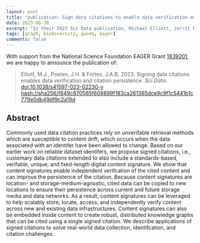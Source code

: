 ```yaml
---
layout: post
title: "publication: Sign data citations to enable data verification and improve citation persistence"
date: 2023-06-30
excerpt: "In their 2023 Sci Data publication, Michael Elliott, Jorrit Poelen and José Fortes suggest to sign data citations to enable data verification and improve citation persistence"
tags: [graph, biodiversity, guoda, eager]
comments: false
---
```

With support from the National Science Foundation EAGER Grant [1839201](https://www.nsf.gov/awardsearch/showAward?AWD_ID=1839201&HistoricalAwards=false), we are happy to announce the publication of:

> Elliott, M.J., Poelen, J.H. & Fortes, J.A.B. 2023. Signing data citations enables data verification and citation persistence. _Sci Data_. [doi:10.1038/s41597-023-02230-y](https://doi.org/10.1038/s41597-023-02230-y) [hash://sha256/f849c870565f608899f183ca261365dce9c9f1c5441b1c779e0db49df9c2a19d](https://linker.bio/hash://sha256/f849c870565f608899f183ca261365dce9c9f1c5441b1c779e0db49df9c2a19d)

## Abstract 

Commonly used data citation practices rely on unverifable retrieval methods which are susceptible to content drift, which occurs when the data associated with an identifer have been allowed to change. Based on our earlier work on reliable dataset identifers, we propose signed citations, i.e., customary data citations extended to also include a standards-based, verifable, unique, and fxed-length digital content signature. We show that content signatures enable independent verifcation of the cited content and can improve the persistence of the citation. Because content signatures are location- and storage-medium-agnostic, cited data can be copied to new locations to ensure their persistence across current and future storage media and data networks. As a result, content signatures can be leveraged to help scalably store, locate, access, and independently verify content across new and existing data infrastructures. Content signatures can also be embedded inside content to create robust, distributed knowledge graphs that can be cited using a single signed citation. We describe applications of signed citations to solve real-world data collection, identifcation, and citation challenges.
